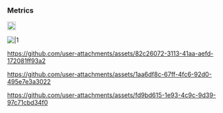 ### Metrics

<img src="https://github.com/user-attachments/assets/dfc9883e-315b-44bc-a1e3-882e80f7b2ed" alt="My Image" width="20">


![|1](https://github.com/user-attachments/assets/dfc9883e-315b-44bc-a1e3-882e80f7b2ed)

https://github.com/user-attachments/assets/82c26072-3113-41aa-aefd-172081ff93a2

https://github.com/user-attachments/assets/1aa6df8c-67ff-4fc6-92d0-495e7e3a3022

https://github.com/user-attachments/assets/fd9bd615-1e93-4c9c-9d39-97c71cbd34f0
